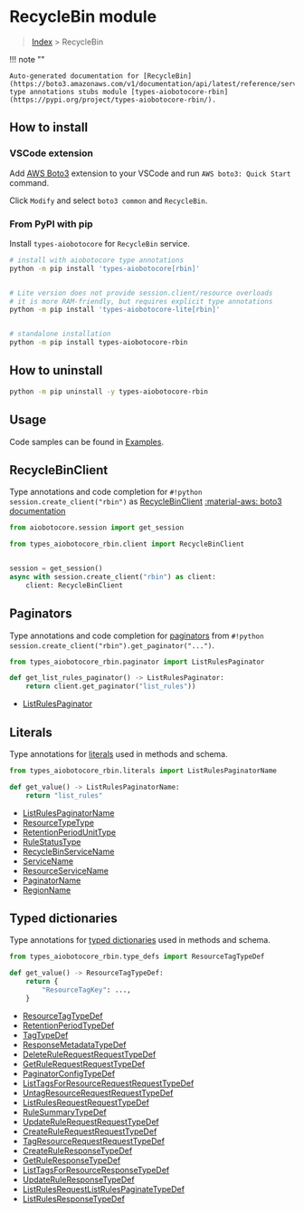 # RecycleBin module

> [Index](../README.md) > RecycleBin


!!! note ""

    Auto-generated documentation for [RecycleBin](https://boto3.amazonaws.com/v1/documentation/api/latest/reference/services/rbin.html#RecycleBin)
    type annotations stubs module [types-aiobotocore-rbin](https://pypi.org/project/types-aiobotocore-rbin/).

## How to install

### VSCode extension

Add [AWS Boto3](https://marketplace.visualstudio.com/items?itemName=Boto3typed.boto3-ide)
extension to your VSCode and run `AWS boto3: Quick Start` command.

Click `Modify` and select `boto3 common` and `RecycleBin`.

### From PyPI with pip

Install `types-aiobotocore` for `RecycleBin` service.

```bash
# install with aiobotocore type annotations
python -m pip install 'types-aiobotocore[rbin]'


# Lite version does not provide session.client/resource overloads
# it is more RAM-friendly, but requires explicit type annotations
python -m pip install 'types-aiobotocore-lite[rbin]'


# standalone installation
python -m pip install types-aiobotocore-rbin
```



## How to uninstall

```bash
python -m pip uninstall -y types-aiobotocore-rbin
```

## Usage

Code samples can be found in [Examples](./usage.md).

## RecycleBinClient

Type annotations and code completion for  `#!python session.create_client("rbin")` as [RecycleBinClient](./client.md)
[:material-aws: boto3 documentation](https://boto3.amazonaws.com/v1/documentation/api/latest/reference/services/rbin.html#RecycleBin.Client)

```python title="Usage example"
from aiobotocore.session import get_session

from types_aiobotocore_rbin.client import RecycleBinClient


session = get_session()
async with session.create_client("rbin") as client:
    client: RecycleBinClient
```


## Paginators

Type annotations and code completion for
[paginators](./paginators.md)
from `#!python session.create_client("rbin").get_paginator("...")`.

```python title="Usage example"
from types_aiobotocore_rbin.paginator import ListRulesPaginator

def get_list_rules_paginator() -> ListRulesPaginator:
    return client.get_paginator("list_rules"))
```

- [ListRulesPaginator](./paginators.md#listrulespaginator)








## Literals

Type annotations for [literals](./literals.md) used in methods and schema.

```python title="Usage example"
from types_aiobotocore_rbin.literals import ListRulesPaginatorName

def get_value() -> ListRulesPaginatorName:
    return "list_rules"
```

- [ListRulesPaginatorName](./literals.md#listrulespaginatorname)
- [ResourceTypeType](./literals.md#resourcetypetype)
- [RetentionPeriodUnitType](./literals.md#retentionperiodunittype)
- [RuleStatusType](./literals.md#rulestatustype)
- [RecycleBinServiceName](./literals.md#recyclebinservicename)
- [ServiceName](./literals.md#servicename)
- [ResourceServiceName](./literals.md#resourceservicename)
- [PaginatorName](./literals.md#paginatorname)
- [RegionName](./literals.md#regionname)




## Typed dictionaries

Type annotations for [typed dictionaries](./type_defs.md) used in methods and schema.

```python title="Usage example"
from types_aiobotocore_rbin.type_defs import ResourceTagTypeDef

def get_value() -> ResourceTagTypeDef:
    return {
        "ResourceTagKey": ...,
    }
```

- [ResourceTagTypeDef](./type_defs.md#resourcetagtypedef)
- [RetentionPeriodTypeDef](./type_defs.md#retentionperiodtypedef)
- [TagTypeDef](./type_defs.md#tagtypedef)
- [ResponseMetadataTypeDef](./type_defs.md#responsemetadatatypedef)
- [DeleteRuleRequestRequestTypeDef](./type_defs.md#deleterulerequestrequesttypedef)
- [GetRuleRequestRequestTypeDef](./type_defs.md#getrulerequestrequesttypedef)
- [PaginatorConfigTypeDef](./type_defs.md#paginatorconfigtypedef)
- [ListTagsForResourceRequestRequestTypeDef](./type_defs.md#listtagsforresourcerequestrequesttypedef)
- [UntagResourceRequestRequestTypeDef](./type_defs.md#untagresourcerequestrequesttypedef)
- [ListRulesRequestRequestTypeDef](./type_defs.md#listrulesrequestrequesttypedef)
- [RuleSummaryTypeDef](./type_defs.md#rulesummarytypedef)
- [UpdateRuleRequestRequestTypeDef](./type_defs.md#updaterulerequestrequesttypedef)
- [CreateRuleRequestRequestTypeDef](./type_defs.md#createrulerequestrequesttypedef)
- [TagResourceRequestRequestTypeDef](./type_defs.md#tagresourcerequestrequesttypedef)
- [CreateRuleResponseTypeDef](./type_defs.md#createruleresponsetypedef)
- [GetRuleResponseTypeDef](./type_defs.md#getruleresponsetypedef)
- [ListTagsForResourceResponseTypeDef](./type_defs.md#listtagsforresourceresponsetypedef)
- [UpdateRuleResponseTypeDef](./type_defs.md#updateruleresponsetypedef)
- [ListRulesRequestListRulesPaginateTypeDef](./type_defs.md#listrulesrequestlistrulespaginatetypedef)
- [ListRulesResponseTypeDef](./type_defs.md#listrulesresponsetypedef)

